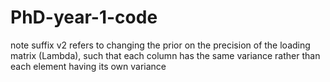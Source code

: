# PhD-year-1-code

note suffix v2 refers to changing the prior on the precision of the loading matrix (Lambda), such that each column has the same variance rather than each element having its own variance 